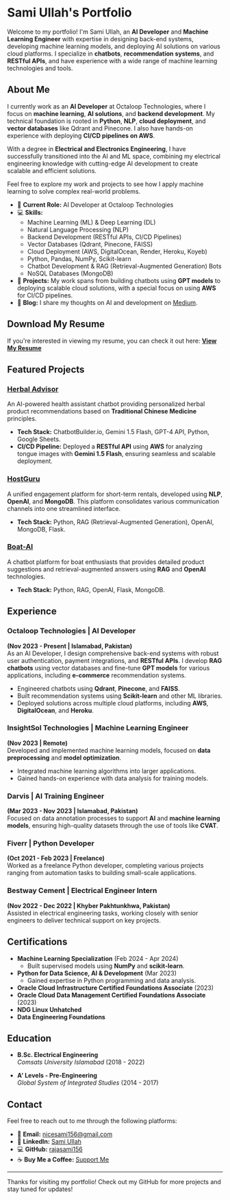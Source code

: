 # Sami Ullah's Portfolio

Welcome to my portfolio! I'm Sami Ullah, an **AI Developer** and **Machine Learning Engineer** with expertise in designing back-end systems, developing machine learning models, and deploying AI solutions on various cloud platforms. I specialize in **chatbots**, **recommendation systems**, and **RESTful APIs**, and have experience with a wide range of machine learning technologies and tools.

## About Me

I currently work as an **AI Developer** at Octaloop Technologies, where I focus on **machine learning**, **AI solutions**, and **backend development**. My technical foundation is rooted in **Python**, **NLP**, **cloud deployment**, and **vector databases** like Qdrant and Pinecone. I also have hands-on experience with deploying **CI/CD pipelines on AWS**.

With a degree in **Electrical and Electronics Engineering**, I have successfully transitioned into the AI and ML space, combining my electrical engineering knowledge with cutting-edge AI development to create scalable and efficient solutions.

Feel free to explore my work and projects to see how I apply machine learning to solve complex real-world problems.

- 🔭 **Current Role:** AI Developer at Octaloop Technologies
- 💻 **Skills:**
    - Machine Learning (ML) & Deep Learning (DL)
    - Natural Language Processing (NLP)
    - Backend Development (RESTful APIs, CI/CD Pipelines)
    - Vector Databases (Qdrant, Pinecone, FAISS)
    - Cloud Deployment (AWS, DigitalOcean, Render, Heroku, Koyeb)
    - Python, Pandas, NumPy, Scikit-learn
    - Chatbot Development & RAG (Retrieval-Augmented Generation) Bots
    - NoSQL Databases (MongoDB)
- 🌱 **Projects:** My work spans from building chatbots using **GPT models** to deploying scalable cloud solutions, with a special focus on using **AWS** for CI/CD pipelines.
- 📝 **Blog:** I share my thoughts on AI and development on [Medium](https://medium.com/@nicesami156).

## Download My Resume

If you're interested in viewing my resume, you can check it out here:
[**View My Resume**](https://drive.google.com/file/d/10_-45rSRiBK7czi_yaQ3VymlU2g5XnKw/view?usp=sharing)

## Featured Projects

### [Herbal Advisor](https://myherbaladvisor.com/)
An AI-powered health assistant chatbot providing personalized herbal product recommendations based on **Traditional Chinese Medicine** principles. 

- **Tech Stack:** ChatbotBuilder.io, Gemini 1.5 Flash, GPT-4 API, Python, Google Sheets.
- **CI/CD Pipeline:** Deployed a **RESTful API** using **AWS** for analyzing tongue images with **Gemini 1.5 Flash**, ensuring seamless and scalable deployment.

### [HostGuru](https://host-guru.vercel.app/home)
A unified engagement platform for short-term rentals, developed using **NLP**, **OpenAI**, and **MongoDB**. This platform consolidates various communication channels into one streamlined interface.

- **Tech Stack:** Python, RAG (Retrieval-Augmented Generation), OpenAI, MongoDB, Flask.

### [Boat-AI](https://bot-ai-chi.vercel.app/)
A chatbot platform for boat enthusiasts that provides detailed product suggestions and retrieval-augmented answers using **RAG** and **OpenAI** technologies.

- **Tech Stack:** Python, RAG, OpenAI, Flask, MongoDB.

## Experience

### Octaloop Technologies | AI Developer
**(Nov 2023 - Present | Islamabad, Pakistan)**  
As an AI Developer, I design comprehensive back-end systems with robust user authentication, payment integrations, and **RESTful APIs**. I develop **RAG chatbots** using vector databases and fine-tune **GPT models** for various applications, including **e-commerce** recommendation systems.

- Engineered chatbots using **Qdrant**, **Pinecone**, and **FAISS**.
- Built recommendation systems using **Scikit-learn** and other ML libraries.
- Deployed solutions across multiple cloud platforms, including **AWS**, **DigitalOcean**, and **Heroku**.

### InsightSol Technologies | Machine Learning Engineer
**(Nov 2023 | Remote)**  
Developed and implemented machine learning models, focused on **data preprocessing** and **model optimization**.

- Integrated machine learning algorithms into larger applications.
- Gained hands-on experience with data analysis for training models.

### Darvis | AI Training Engineer
**(Mar 2023 - Nov 2023 | Islamabad, Pakistan)**  
Focused on data annotation processes to support **AI** and **machine learning models**, ensuring high-quality datasets through the use of tools like **CVAT**.

### Fiverr | Python Developer
**(Oct 2021 - Feb 2023 | Freelance)**  
Worked as a freelance Python developer, completing various projects ranging from automation tasks to building small-scale applications.

### Bestway Cement | Electrical Engineer Intern
**(Nov 2022 - Dec 2022 | Khyber Pakhtunkhwa, Pakistan)**  
Assisted in electrical engineering tasks, working closely with senior engineers to deliver technical support on key projects.

## Certifications
- **Machine Learning Specialization** (Feb 2024 - Apr 2024)
    - Built supervised models using **NumPy** and **scikit-learn**.
- **Python for Data Science, AI & Development** (Mar 2023)
    - Gained expertise in Python programming and data analysis.
- **Oracle Cloud Infrastructure Certified Foundations Associate** (2023)
- **Oracle Cloud Data Management Certified Foundations Associate** (2023)
- **NDG Linux Unhatched**
- **Data Engineering Foundations**

## Education
- **B.Sc. Electrical Engineering**  
  *Comsats University Islamabad* (2018 - 2022)
  
- **A' Levels - Pre-Engineering**  
  *Global System of Integrated Studies* (2014 - 2017)

## Contact

Feel free to reach out to me through the following platforms:

- 📧 **Email:** nicesami156@gmail.com
- 💼 **LinkedIn:** [Sami Ullah](https://www.linkedin.com/in/samiullah156/)
- 💻 **GitHub:** [rajasami156](https://github.com/rajasami156)
- ☕ **Buy Me a Coffee:** [Support Me](https://www.buymeacoffee.com/nicesami15i)

---

Thanks for visiting my portfolio! Check out my GitHub for more projects and stay tuned for updates!
